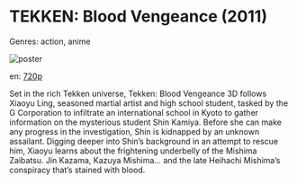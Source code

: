 # TEKKEN: Blood Vengeance (2011)

Genres: action, anime

![poster](http://image.tmdb.org/t/p/w500/7Q8uqpqtwAZIQlNUXMDhHn5PsJO.jpg)

en:
  [720p](magnet:?xt=urn:btih:5736DC1C0310AF4ABD75659BE2861929C8EB3F76&tr=udp://glotorrents.pw:6969/announce&tr=udp://tracker.opentrackr.org:1337/announce&tr=udp://torrent.gresille.org:80/announce&tr=udp://tracker.openbittorrent.com:80&tr=udp://tracker.coppersurfer.tk:6969&tr=udp://tracker.leechers-paradise.org:6969&tr=udp://p4p.arenabg.ch:1337&tr=udp://tracker.internetwarriors.net:1337)
  


Set in the rich Tekken universe, Tekken: Blood Vengeance 3D follows Xiaoyu Ling, seasoned martial artist and high school student, tasked by the G Corporation to infiltrate an international school in Kyoto to gather information on the mysterious student Shin Kamiya. Before she can make any progress in the investigation, Shin is kidnapped by an unknown assailant. Digging deeper into Shin’s background in an attempt to rescue him, Xiaoyu learns about the frightening underbelly of the Mishima Zaibatsu. Jin Kazama, Kazuya Mishima… and the late Heihachi Mishima’s conspiracy that’s stained with blood.